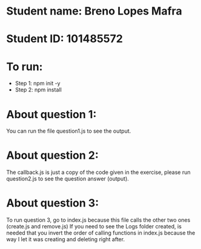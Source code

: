 # Student name: Breno Lopes Mafra
# Student ID: 101485572

# To run:
- Step 1: npm init -y
- Step 2: npm install

# About question 1:
You can run the file question1.js to see the output.

# About question 2:
The callback.js is just a copy of the code given in the exercise, please run question2.js to see the question answer (output).

# About question 3:
To run question 3, go to index.js because this file calls the other two ones (create.js and remove.js)
If you need to see the Logs folder created, is needed that you invert the order of calling functions in index.js because the way I let it was creating and deleting right after.